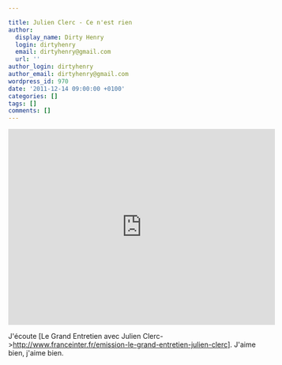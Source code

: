 ```yaml
---

title: Julien Clerc - Ce n'est rien
author:
  display_name: Dirty Henry
  login: dirtyhenry
  email: dirtyhenry@gmail.com
  url: ''
author_login: dirtyhenry
author_email: dirtyhenry@gmail.com
wordpress_id: 970
date: '2011-12-14 09:00:00 +0100'
categories: []
tags: []
comments: []
---
```

<iframe width="540" height="396" src="http://www.youtube.com/embed/ihTpfj_wh7k" frameborder="0" allowfullscreen></iframe>

J'écoute [Le Grand Entretien avec Julien Clerc->http://www.franceinter.fr/emission-le-grand-entretien-julien-clerc]. J'aime bien, j'aime bien.
